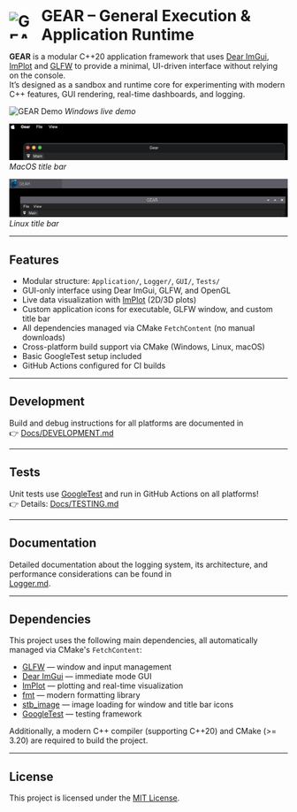 
<h1 style="display: flex; align-items: center; gap: 10px; margin: 0;">
  <img src="./Assets/Icons/Icon48x48.png" alt="GEAR Icon" style="width: 48px; height: 48px;">
  GEAR – General Execution & Application Runtime
</h1>

**GEAR** is a modular C\+\+20 application framework that uses [Dear ImGui](https://github.com/ocornut/imgui),
[ImPlot](https://github.com/epezent/implot) and [GLFW](https://github.com/glfw/glfw) to provide a minimal,
UI-driven interface without relying on the console.  
It’s designed as a sandbox and runtime core for experimenting with modern C++ features, GUI rendering,
real-time dashboards, and logging.

<p align="left">
  <img src="./Docs/Images/Demo.gif" alt="GEAR Demo" width="600">
    <em>Windows live demo</em>
</p>

<p align="left">
  <img src="./Docs/Images/DemoMacTitlebar.png" alt="GEAR Demo macOS Titlebar" width="600">
  <em>MacOS title bar</em>
</p>

<p align="left">
  <img src="./Docs/Images/DemoLinuxTitlebar.png" alt="GEAR Demo Linux Titlebar" width="600">
  <em>Linux title bar</em>
</p>

---

## Features

* Modular structure: `Application/`, `Logger/`, `GUI/`, `Tests/`
* GUI-only interface using Dear ImGui, GLFW, and OpenGL
* Live data visualization with [ImPlot](https://github.com/epezent/implot) (2D/3D plots)
* Custom application icons for executable, GLFW window, and custom title bar
* All dependencies managed via CMake `FetchContent` (no manual downloads)
* Cross-platform build support via CMake (Windows, Linux, macOS)
* Basic GoogleTest setup included
* GitHub Actions configured for CI builds

---

## Development

Build and debug instructions for all platforms are documented in  
👉 [Docs/DEVELOPMENT.md](./Docs/DEVELOPMENT.md)

---

## Tests

Unit tests use [GoogleTest](https://github.com/google/googletest) and run in GitHub Actions on all platforms!  
👉 Details: [Docs/TESTING.md](./Docs/TESTING.md)

---

## Documentation

Detailed documentation about the logging system, its architecture, and performance considerations can be found in  
[Logger.md](./Src/Logger/Logger.md).

---

## Dependencies

This project uses the following main dependencies, all automatically managed via CMake's `FetchContent`:

* [GLFW](https://github.com/glfw/glfw) — window and input management  
* [Dear ImGui](https://github.com/ocornut/imgui) — immediate mode GUI  
* [ImPlot](https://github.com/epezent/implot) — plotting and real-time visualization  
* [fmt](https://github.com/fmtlib/fmt) — modern formatting library  
* [stb_image](https://github.com/nothings/stb) — image loading for window and title bar icons  
* [GoogleTest](https://github.com/google/googletest) — testing framework  

Additionally, a modern C++ compiler (supporting C++20) and CMake (>= 3.20) are required to build the project.

---

## License

This project is licensed under the [MIT License](./LICENSE).
